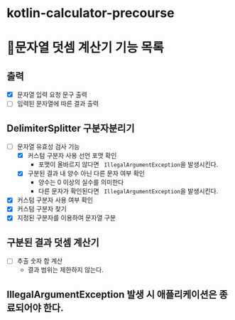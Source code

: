 # kotlin-calculator-precourse

# 📃문자열 덧셈 계산기 기능 목록
## 출력
- [x] 문자열 입력 요청 문구 출력
- [ ] 입력된 문자열에 따른 결과 출력

## DelimiterSplitter 구분자분리기
- [ ] 문자열 유효성 검사 기능
  - [x] 커스텀 구분자 사용 선언 포맷 확인
    - 포맷이 올바르지 않다면  ``` IllegalArgumentException```을 발생시킨다.
  - [x] 구분된 결과 내 양수 아닌 다른 문자 여부 확인
    - 양수는 0 이상의 실수를 의미한다
    - 다른 문자가 확인된다면 ``` IllegalArgumentException```을 발생시킨다.
- [x] 커스텀 구분자 사용 여부 확인
- [x] 커스텀 구분자 찾기
- [x] 지정된 구분자를 이용하여 문자열 구분

##  구분된 결과 덧셈 계산기 
- [ ] 추출 숫자 합 계산
  - 결과 범위는 제한하지 않는다.

## IllegalArgumentException 발생 시 애플리케이션은 종료되어야 한다.